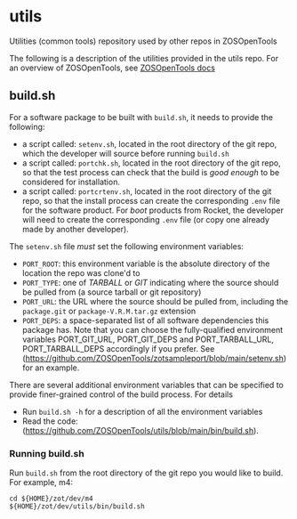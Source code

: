 # utils
Utilities (common tools) repository used by other repos in ZOSOpenTools

The following is a description of the utilities provided in the utils repo.
For an overview	of ZOSOpenTools, see [ZOSOpenTools docs](https://zosopentools.github.io/meta/)

## build.sh

For a software package to be built with `build.sh`, it needs to provide the following:
- a script called: `setenv.sh`, located in the root directory of the git repo, which the developer will source 
before running `build.sh`
- a script called: `portchk.sh`, located in the root directory of the git repo, so that the test process can check
that the build is _good enough_ to be considered for installation.
- a script called: `portcrtenv.sh`, located in the root directory of the git repo, so that the install process can 
create the corresponding `.env` file for the software product.  For _boot_ products from Rocket, the developer will need to create the corresponding `.env` file (or copy one already made by another developer). 

The `setenv.sh` file _must_ set the following environment variables:
- `PORT_ROOT`: this environment variable is the absolute directory of the location the repo was clone'd to
- `PORT_TYPE`: one of _TARBALL_ or _GIT_ indicating where the source should be pulled from (a source tarball or git repository)
- `PORT_URL`: the URL where the source should be pulled from, including the `package.git` or `package-V.R.M.tar.gz` extension
- `PORT_DEPS`: a space-separated list of all software dependencies this package has.
Note that you can choose the fully-qualified environment variables PORT_GIT_URL, PORT_GIT_DEPS and PORT_TARBALL_URL, PORT_TARBALL_DEPS 
accordingly if you prefer. See (https://github.com/ZOSOpenTools/zotsampleport/blob/main/setenv.sh) for an example.

There are several additional environment variables that can be specified to provide finer-grained control of the build process. 
For details
- Run `build.sh -h` for a description of all the environment variables
- Read the code: (https://github.com/ZOSOpenTools/utils/blob/main/bin/build.sh). 

### Running build.sh

Run `build.sh` from the root directory of the git repo you would like to build.  For example, m4:
```
cd ${HOME}/zot/dev/m4
${HOME}/zot/dev/utils/bin/build.sh
```




